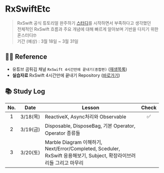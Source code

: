 # RxSwiftEtc
> RxSwift 공식 튜토리얼 완주하기 [스터디](https://github.com/inddoni/RxSwift.git)를 시작하면서 부족하다고 생각했던 <br>
> 전체적인 RxSwift 흐름과 주요 개념에 대해 빠르게 알아보며 기반을 다지기 위한 혼스터디🤓 <br>
> 기간 (예상) : 3월 18일 ~ 3월 31일
## 🙏🏻 Reference
- 유튜브 곰튀김 채널 `RxSwift 4시간만에 끝내기(종합편)` ([재생목록](https://youtu.be/w5Qmie-GbiA)) <br>
- **실습자료** RxSwift 4시간만에 끝내기 Repository ([바로가기](https://github.com/iamchiwon/RxSwift_In_4_Hours.git))

## 📚 Study Log

No. | Date | Lesson | Check
:---------:|:----------:|---------|:---------:
 1 | 3/18(목) | ReactiveX, Async처리와 Observable | ✅
 2 | 3/19(금) | Disposable, DisposeBag, 기본 Operator, Operator 종류들 |
 3 | 3/20(토) | Marble Diagram 이해하기, Next/Error/Completed, Sceduler, RxSwift 응용해보기, Subject, 확장라이브러리들 그리고 마무리 |